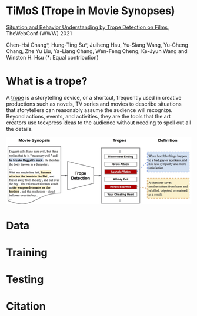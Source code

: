 # TiMoS (Trope in Movie Synopses)

[Situation and Behavior Understanding by Trope Detection on Films](https://arxiv.org/abs/2101.07632), TheWebConf (WWW) 2021

Chen-Hsi Chang*, Hung-Ting Su*, Juiheng Hsu, Yu-Siang Wang, Yu-Cheng Chang, Zhe Yu Liu, Ya-Liang Chang, Wen-Feng Cheng, Ke-Jyun Wang and Winston H. Hsu 
(*: Equal contribution)

# What is a trope?

A [trope](https://tvtropes.org/pmwiki/pmwiki.php/Main/Trope) is a storytelling device, or a shortcut, frequently used in creative productions such as novels, TV series and movies to describe situations that storytellers can reasonably assume the audience will recognize. Beyond actions, events, and activities, they are the tools that the art creators use toexpress ideas to the audience without needing to spell out all the details.

![ ](trope_detection.jpg)

# Data

# Training

# Testing

# Citation
